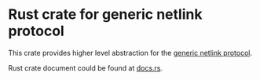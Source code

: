 # Rust crate for generic netlink protocol

This crate provides higher level abstraction for the 
[generic netlink protocol][1].

Rust crate document could be found at [docs.rs][2].

[1]: https://www.man7.org/linux/man-pages/man8/genl.8.html
[2]: https://docs.rs/genetlink
